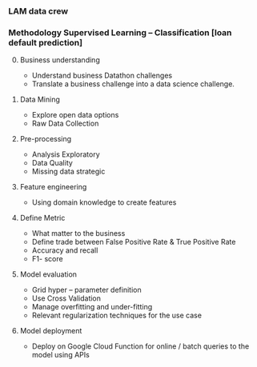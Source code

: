 ### LAM data crew
### Methodology Supervised Learning – Classification [loan default prediction]
0.	Business understanding
    + Understand business Datathon challenges
    + Translate a business challenge into a data science challenge.
 
1.	Data Mining
    + Explore open data options
    + Raw Data Collection
 
2.	Pre-processing
    + Analysis Exploratory
    + Data Quality
    + Missing data strategic
 
3.	Feature engineering
    + Using domain knowledge to create features
 
 
4. Define Metric
    + What matter to the business
    + Define trade between False Positive Rate & True Positive Rate
    + Accuracy and recall
    + F1- score
 
5.	Model evaluation
    + Grid hyper – parameter definition
    + Use Cross Validation
    + Manage overfitting and under-fitting
    + Relevant regularization techniques for the use case
 
6.	Model  deployment
    + Deploy on Google Cloud Function for online / batch queries to the model using APIs

